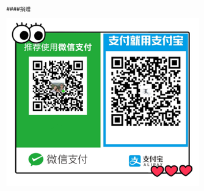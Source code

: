 ####捐赠


<img src="https://raw.githubusercontent.com/sanshu-rom/MiuiOTA/miui/donation/donation.jpg" width="600" alt="Alipay">
